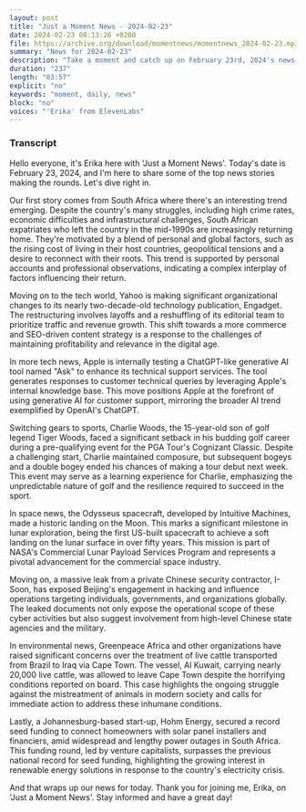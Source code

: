 ```yaml
---
layout: post
title: "Just a Moment News - 2024-02-23"
date: 2024-02-23 08:13:26 +0200
file: https://archive.org/download/momentnews/momentnews_2024-02-23.mp3
summary: "News for 2024-02-23"
description: "Take a moment and catch up on February 23rd, 2024's news."
duration: "237"
length: "03:57"
explicit: "no"
keywords: "moment, daily, news"
block: "no"
voices: "'Erika' from ElevenLabs"
---
```


### Transcript

Hello everyone, it's Erika here with 'Just a Moment News'. Today's date is February 23, 2024, and I'm here to share some of the top news stories making the rounds. Let's dive right in.

Our first story comes from South Africa where there's an interesting trend emerging. Despite the country's many struggles, including high crime rates, economic difficulties and infrastructural challenges, South African expatriates who left the country in the mid-1990s are increasingly returning home. They're motivated by a blend of personal and global factors, such as the rising cost of living in their host countries, geopolitical tensions and a desire to reconnect with their roots. This trend is supported by personal accounts and professional observations, indicating a complex interplay of factors influencing their return.

Moving on to the tech world, Yahoo is making significant organizational changes to its nearly two-decade-old technology publication, Engadget. The restructuring involves layoffs and a reshuffling of its editorial team to prioritize traffic and revenue growth. This shift towards a more commerce and SEO-driven content strategy is a response to the challenges of maintaining profitability and relevance in the digital age.

In more tech news, Apple is internally testing a ChatGPT-like generative AI tool named "Ask" to enhance its technical support services. The tool generates responses to customer technical queries by leveraging Apple's internal knowledge base. This move positions Apple at the forefront of using generative AI for customer support, mirroring the broader AI trend exemplified by OpenAI's ChatGPT.

Switching gears to sports, Charlie Woods, the 15-year-old son of golf legend Tiger Woods, faced a significant setback in his budding golf career during a pre-qualifying event for the PGA Tour's Cognizant Classic. Despite a challenging start, Charlie maintained composure, but subsequent bogeys and a double bogey ended his chances of making a tour debut next week. This event may serve as a learning experience for Charlie, emphasizing the unpredictable nature of golf and the resilience required to succeed in the sport.

In space news, the Odysseus spacecraft, developed by Intuitive Machines, made a historic landing on the Moon. This marks a significant milestone in lunar exploration, being the first US-built spacecraft to achieve a soft landing on the lunar surface in over fifty years. This mission is part of NASA's Commercial Lunar Payload Services Program and represents a pivotal advancement for the commercial space industry.

Moving on, a massive leak from a private Chinese security contractor, I-Soon, has exposed Beijing's engagement in hacking and influence operations targeting individuals, governments, and organizations globally. The leaked documents not only expose the operational scope of these cyber activities but also suggest involvement from high-level Chinese state agencies and the military.

In environmental news, Greenpeace Africa and other organizations have raised significant concerns over the treatment of live cattle transported from Brazil to Iraq via Cape Town. The vessel, Al Kuwait, carrying nearly 20,000 live cattle, was allowed to leave Cape Town despite the horrifying conditions reported on board. This case highlights the ongoing struggle against the mistreatment of animals in modern society and calls for immediate action to address these inhumane conditions.

Lastly, a Johannesburg-based start-up, Hohm Energy, secured a record seed funding to connect homeowners with solar panel installers and financiers, amid widespread and lengthy power outages in South Africa. This funding round, led by venture capitalists, surpasses the previous national record for seed funding, highlighting the growing interest in renewable energy solutions in response to the country's electricity crisis.

And that wraps up our news for today. Thank you for joining me, Erika, on 'Just a Moment News'. Stay informed and have a great day!
